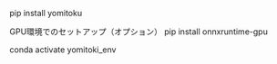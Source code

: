 pip install yomitoku

GPU環境でのセットアップ（オプション）
pip install onnxruntime-gpu

 conda activate yomitoki_env